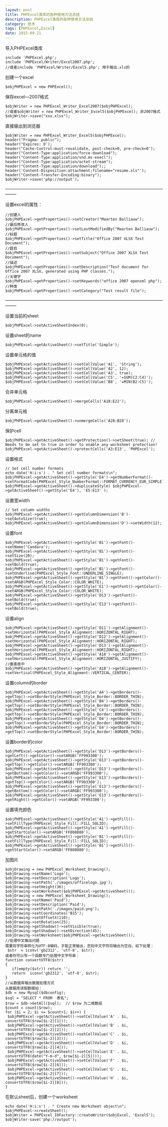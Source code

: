 ```yaml
---
layout: post
title: PHPExcel类库的各种使用方法总结
description: PHPExcel类库的各种使用方法总结
category: 技术
tags: [PHPExcel,Excel]
date: 2015-09-21
---
```


导入PHPExcel类库

    include 'PHPExcel.php';
    include 'PHPExcel/Writer/Excel2007.php';
    //或者include 'PHPExcel/Writer/Excel5.php'; 用于输出.xls的

<!-- more -->
创建一个excel

    $objPHPExcel = new PHPExcel();

保存excel—2007格式

    $objWriter = new PHPExcel_Writer_Excel2007($objPHPExcel);
    //或者$objWriter = new PHPExcel_Writer_Excel5($objPHPExcel); 非2007格式
    $objWriter->save("xxx.xlsx");

直接输出到浏览器

    $objWriter = new PHPExcel_Writer_Excel5($objPHPExcel);
    header("Pragma: public");
    header("Expires: 0″);
    header("Cache-Control:must-revalidate, post-check=0, pre-check=0″);
    header("Content-Type:application/force-download");
    header("Content-Type:application/vnd.ms-execl");
    header("Content-Type:application/octet-stream");
    header("Content-Type:application/download");;
    header('Content-Disposition:attachment;filename="resume.xls"');
    header("Content-Transfer-Encoding:binary");
    $objWriter->save('php://output');

——————————————————————————————————————–

设置excel的属性：

    //创建人
    $objPHPExcel->getProperties()->setCreator("Maarten Balliauw");
    //最后修改人
    $objPHPExcel->getProperties()->setLastModifiedBy("Maarten Balliauw");
    //标题
    $objPHPExcel->getProperties()->setTitle("Office 2007 XLSX Test Document");
    //题目
    $objPHPExcel->getProperties()->setSubject("Office 2007 XLSX Test Document");
    //描述
    $objPHPExcel->getProperties()->setDescription("Test document for Office 2007 XLSX, generated using PHP classes.");
    //关键字
    $objPHPExcel->getProperties()->setKeywords("office 2007 openxml php");
    //种类
    $objPHPExcel->getProperties()->setCategory("Test result file");

——————————————————————————————————————–

设置当前的sheet

    $objPHPExcel->setActiveSheetIndex(0);

设置sheet的name

    $objPHPExcel->getActiveSheet()->setTitle('Simple');

设置单元格的值

    $objPHPExcel->getActiveSheet()->setCellValue('A1', 'String');
    $objPHPExcel->getActiveSheet()->setCellValue('A2', 12);
    $objPHPExcel->getActiveSheet()->setCellValue('A3', true);
    $objPHPExcel->getActiveSheet()->setCellValue('C5', '=SUM(C2:C4)');
    $objPHPExcel->getActiveSheet()->setCellValue('B8', '=MIN(B2:C5)');

合并单元格

    $objPHPExcel->getActiveSheet()->mergeCells('A18:E22');

分离单元格

    $objPHPExcel->getActiveSheet()->unmergeCells('A28:B28');


保护cell

    $objPHPExcel->getActiveSheet()->getProtection()->setSheet(true); // Needs to be set to true in order to enable any worksheet protection!
    $objPHPExcel->getActiveSheet()->protectCells('A3:E13', 'PHPExcel');

设置格式

    // Set cell number formats
    echo date('H:i:s') . " Set cell number formats\n";
    $objPHPExcel->getActiveSheet()->getStyle('E4')->getNumberFormat()->setFormatCode(PHPExcel_Style_NumberFormat::FORMAT_CURRENCY_EUR_SIMPLE);
    $objPHPExcel->getActiveSheet()->duplicateStyle( $objPHPExcel->getActiveSheet()->getStyle('E4'), 'E5:E13' );

设置宽width

    // Set column widths
    $objPHPExcel->getActiveSheet()->getColumnDimension('B')->setAutoSize(true);
    $objPHPExcel->getActiveSheet()->getColumnDimension('D')->setWidth(12);

设置font

    $objPHPExcel->getActiveSheet()->getStyle('B1')->getFont()->setName('Candara');
    $objPHPExcel->getActiveSheet()->getStyle('B1')->getFont()->setSize(20);
    $objPHPExcel->getActiveSheet()->getStyle('B1')->getFont()->setBold(true);
    $objPHPExcel->getActiveSheet()->getStyle('B1')->getFont()->setUnderline(PHPExcel_Style_Font::UNDERLINE_SINGLE);
    $objPHPExcel->getActiveSheet()->getStyle('B1')->getFont()->getColor()->setARGB(PHPExcel_Style_Color::COLOR_WHITE);
    $objPHPExcel->getActiveSheet()->getStyle('E1')->getFont()->getColor()->setARGB(PHPExcel_Style_Color::COLOR_WHITE);
    $objPHPExcel->getActiveSheet()->getStyle('D13')->getFont()->setBold(true);
    $objPHPExcel->getActiveSheet()->getStyle('E13')->getFont()->setBold(true);

设置align

    $objPHPExcel->getActiveSheet()->getStyle('D11')->getAlignment()->setHorizontal(PHPExcel_Style_Alignment::HORIZONTAL_RIGHT);
    $objPHPExcel->getActiveSheet()->getStyle('D12')->getAlignment()->setHorizontal(PHPExcel_Style_Alignment::HORIZONTAL_RIGHT);
    $objPHPExcel->getActiveSheet()->getStyle('D13')->getAlignment()->setHorizontal(PHPExcel_Style_Alignment::HORIZONTAL_RIGHT);
    $objPHPExcel->getActiveSheet()->getStyle('A18')->getAlignment()->setHorizontal(PHPExcel_Style_Alignment::HORIZONTAL_JUSTIFY);
    //垂直居中
    $objPHPExcel->getActiveSheet()->getStyle('A18')->getAlignment()->setVertical(PHPExcel_Style_Alignment::VERTICAL_CENTER);

设置column的border

    $objPHPExcel->getActiveSheet()->getStyle('A4')->getBorders()->getTop()->setBorderStyle(PHPExcel_Style_Border::BORDER_THIN);
    $objPHPExcel->getActiveSheet()->getStyle('B4')->getBorders()->getTop()->setBorderStyle(PHPExcel_Style_Border::BORDER_THIN);
    $objPHPExcel->getActiveSheet()->getStyle('C4')->getBorders()->getTop()->setBorderStyle(PHPExcel_Style_Border::BORDER_THIN);
    $objPHPExcel->getActiveSheet()->getStyle('D4')->getBorders()->getTop()->setBorderStyle(PHPExcel_Style_Border::BORDER_THIN);
    $objPHPExcel->getActiveSheet()->getStyle('E4')->getBorders()->getTop()->setBorderStyle(PHPExcel_Style_Border::BORDER_THIN);

设置border的color

    $objPHPExcel->getActiveSheet()->getStyle('D13')->getBorders()->getLeft()->getColor()->setARGB('FF993300');
    $objPHPExcel->getActiveSheet()->getStyle('D13')->getBorders()->getTop()->getColor()->setARGB('FF993300');
    $objPHPExcel->getActiveSheet()->getStyle('D13')->getBorders()->getBottom()->getColor()->setARGB('FF993300');
    $objPHPExcel->getActiveSheet()->getStyle('E13')->getBorders()->getTop()->getColor()->setARGB('FF993300');
    $objPHPExcel->getActiveSheet()->getStyle('E13')->getBorders()->getBottom()->getColor()->setARGB('FF993300');
    $objPHPExcel->getActiveSheet()->getStyle('E13')->getBorders()->getRight()->getColor()->setARGB('FF993300');

设置填充颜色

    $objPHPExcel->getActiveSheet()->getStyle('A1')->getFill()->setFillType(PHPExcel_Style_Fill::FILL_SOLID);
    $objPHPExcel->getActiveSheet()->getStyle('A1')->getFill()->getStartColor()->setARGB('FF808080');
    $objPHPExcel->getActiveSheet()->getStyle('B1')->getFill()->setFillType(PHPExcel_Style_Fill::FILL_SOLID);
    $objPHPExcel->getActiveSheet()->getStyle('B1')->getFill()->getStartColor()->setARGB('FF808080');

加图片

    $objDrawing = new PHPExcel_Worksheet_Drawing();
    $objDrawing->setName('Logo');
    $objDrawing->setDescription('Logo');
    $objDrawing->setPath('./images/officelogo.jpg');
    $objDrawing->setHeight(36);
    $objDrawing->setWorksheet($objPHPExcel->getActiveSheet());
    $objDrawing = new PHPExcel_Worksheet_Drawing();
    $objDrawing->setName('Paid');
    $objDrawing->setDescription('Paid');
    $objDrawing->setPath('./images/paid.png');
    $objDrawing->setCoordinates('B15');
    $objDrawing->setOffsetX(110);
    $objDrawing->setRotation(25);
    $objDrawing->getShadow()->setVisible(true);
    $objDrawing->getShadow()->setDirection(45);
    $objDrawing->setWorksheet($objPHPExcel->getActiveSheet());
    //处理中文输出问题
    需要将字符串转化为UTF-8编码，才能正常输出，否则中文字符将输出为空白，如下处理：
     $str  = iconv('gb2312', 'utf-8', $str);
    或者你可以写一个函数专门处理中文字符串：
    function convertUTF8($str)
    {
       if(empty($str)) return '';
       return  iconv('gb2312', 'utf-8', $str);
    }
    //从数据库输出数据处理方式
    从数据库读取数据如：
    $db = new Mysql($dbconfig);
    $sql = "SELECT * FROM  表名";
    $row = $db->GetAll($sql);  // $row 为二维数组
    $count = count($row);
    for ($i = 2; $i <= $count+1; $i++) {
     $objPHPExcel->getActiveSheet()->setCellValue('A' . $i, convertUTF8($row[$i-2][1]));
     $objPHPExcel->getActiveSheet()->setCellValue('B' . $i, convertUTF8($row[$i-2][2]));
     $objPHPExcel->getActiveSheet()->setCellValue('C' . $i, convertUTF8($row[$i-2][3]));
     $objPHPExcel->getActiveSheet()->setCellValue('D' . $i, convertUTF8($row[$i-2][4]));
     $objPHPExcel->getActiveSheet()->setCellValue('E' . $i, convertUTF8(date("Y-m-d", $row[$i-2][5])));
     $objPHPExcel->getActiveSheet()->setCellValue('F' . $i, convertUTF8($row[$i-2][6]));
     $objPHPExcel->getActiveSheet()->setCellValue('G' . $i, convertUTF8($row[$i-2][7]));
     $objPHPExcel->getActiveSheet()->setCellValue('H' . $i, convertUTF8($row[$i-2][8]));
    }
 
在默认sheet后，创建一个worksheet

    echo date('H:i:s') . " Create new Worksheet object\n";
    $objPHPExcel->createSheet();
    $objWriter = PHPExcel_IOFactory::createWriter($objExcel, 'Excel5');
    $objWriter-save('php://output');